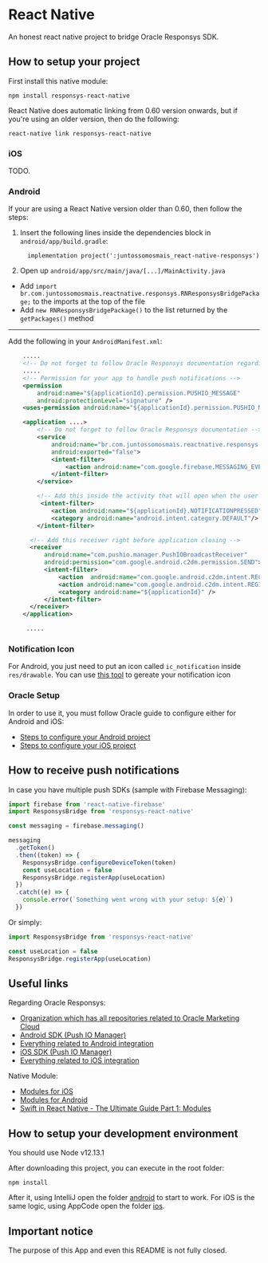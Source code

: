 # React Native

An honest react native project to bridge Oracle Responsys SDK.

## How to setup your project

First install this native module:

    npm install responsys-react-native

React Native does automatic linking from 0.60 version onwards, but if you're using an older version, then do the following:

    react-native link responsys-react-native

### iOS

TODO.

### Android

If your are using a React Native version older than 0.60, then follow the steps:

1. Insert the following lines inside the dependencies block in `android/app/build.gradle`:
   ```
     implementation project(':juntossomosmais_react-native-responsys')
   ```
2. Open up `android/app/src/main/java/[...]/MainActivity.java`

- Add `import br.com.juntossomosmais.reactnative.responsys.RNResponsysBridgePackage;` to the imports at the top of the file
- Add `new RNResponsysBridgePackage()` to the list returned by the `getPackages()` method

---

Add the following in your `AndroidManifest.xml`:

```xml
    .....
    <!-- Do not forget to follow Oracle Responsys documentation regarding permissions -->
    .....
    <!-- Permission for your app to handle push notifications -->
    <permission
        android:name="${applicationId}.permission.PUSHIO_MESSAGE"
        android:protectionLevel="signature" />
    <uses-permission android:name="${applicationId}.permission.PUSHIO_MESSAGE"/>

    <application ....>
        <!-- Do not forget to follow Oracle Responsys documentation -->
        <service
            android:name="br.com.juntossomosmais.reactnative.responsys.RNResponsysBridgeListenerService"
            android:exported="false">
            <intent-filter>
                <action android:name="com.google.firebase.MESSAGING_EVENT" />
            </intent-filter>
        </service>

        <!-- Add this inside the activity that will open when the user clicks the push notification -->
         <intent-filter>
            <action android:name="${applicationId}.NOTIFICATIONPRESSED"/>
            <category android:name="android.intent.category.DEFAULT"/>
        </intent-filter>

      <!-- Add this receiver right before application closing -->
      <receiver
          android:name="com.pushio.manager.PushIOBroadcastReceiver"
          android:permission="com.google.android.c2dm.permission.SEND">
          <intent-filter>
              <action  android:name="com.google.android.c2dm.intent.RECEIVE" />
              <action android:name="com.google.android.c2dm.intent.REGISTRATION" />
              <category android:name="${applicationId}" />
          </intent-filter>
      </receiver>
    </application>

     .....
```

### Notification Icon

For Android, you just need to put an icon called `ic_notification` inside `res/drawable`.
You can use [this tool](http://romannurik.github.io/AndroidAssetStudio/icons-notification.html#source.type=image&source.space.trim=1&source.space.pad=0&name=ic_notification) to gereate your notification icon

### Oracle Setup

In order to use it, you must follow Oracle guide to configure either for Android and iOS:

- [Steps to configure your Android project](https://docs.oracle.com/cloud/latest/marketingcs_gs/OMCFB/android/step-by-step/)
- [Steps to configure your iOS project](https://docs.oracle.com/cloud/latest/marketingcs_gs/OMCFB/ios/step-by-step/)

## How to receive push notifications

In case you have multiple push SDKs (sample with Firebase Messaging):

```javascript
import firebase from 'react-native-firebase'
import ResponsysBridge from 'responsys-react-native'

const messaging = firebase.messaging()

messaging
  .getToken()
  .then((token) => {
    ResponsysBridge.configureDeviceToken(token)
    const useLocation = false
    ResponsysBridge.registerApp(useLocation)
  })
  .catch((e) => {
    console.error(`Something went wrong with your setup: ${e}`)
  })
```

Or simply:

```javascript
import ResponsysBridge from 'responsys-react-native'

const useLocation = false
ResponsysBridge.registerApp(useLocation)
```

## Useful links

Regarding Oracle Responsys:

- [Organization which has all repositories related to Oracle Marketing Cloud](https://github.com/pushio)
- [Android SDK (Push IO Manager)](https://github.com/pushio/PushIOManager_Android)
- [Everything related to Android integration](https://docs.oracle.com/cloud/latest/marketingcs_gs/OMCFB/android/)
- [iOS SDK (Push IO Manager)](https://github.com/pushio/PushIOManager_iOS)
- [Everything related to iOS integration](https://docs.oracle.com/cloud/latest/marketingcs_gs/OMCFB/ios/)

Native Module:

- [Modules for iOS](https://facebook.github.io/react-native/docs/native-modules-ios)
- [Modules for Android](https://facebook.github.io/react-native/docs/native-modules-android)
- [Swift in React Native - The Ultimate Guide Part 1: Modules](https://teabreak.e-spres-oh.com/swift-in-react-native-the-ultimate-guide-part-1-modules-9bb8d054db03)

## How to setup your development environment

You should use Node v12.13.1

After downloading this project, you can execute in the root folder:

    npm install

After it, using IntelliJ open the folder [android](android) to start to work. For iOS is the same logic, using AppCode open the folder [ios](ios).

## Important notice

The purpose of this App and even this README is not fully closed.
